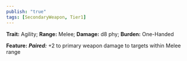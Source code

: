 ```yaml
---
publish: "true"
tags: [SecondaryWeapon, Tier1]
---
```

**Trait:** Agility; **Range:** Melee; **Damage:** d8 phy; **Burden:** One-Handed

**Feature:** ***Paired:*** +2 to primary weapon damage to targets within Melee range
